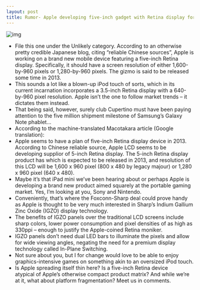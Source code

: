 ```yaml
---
layout: post
title: Rumor- Apple developing five-inch gadget with Retina display for 2013 release
---
```

![img](http://media.idownloadblog.com/wp-content/uploads/2011/12/ipod-touch.jpg)
* File this one under the Unlikely category. According to an otherwise pretty credible Japanese blog, citing “reliable Chinese sources”, Apple is working on a brand new mobile device featuring a five-inch Retina display. Specifically, it should have a screen resolution of either 1,600-by-960 pixels or 1,280-by-960 pixels. The gizmo is said to be released some time in 2013.
* This sounds a lot like a blown-up iPod touch of sorts, which in its current incarnation incorporates a 3.5-inch Retina display with a 640-by-960 pixel resolution. Apple isn’t the one to follow market trends – it dictates them instead.
* That being said, however, surely club Cupertino must have been paying attention to the five million shipment milestone of Samsung’s Galaxy Note phablet…
* According to the machine-translated Macotakara article (Google translation):
* Apple seems to have a plan of five-inch Retina display device in 2013. According to Chinese reliable source, Apple LCD seems to be developing supplior of 5-inch Retina display. The 5-inch Retina display product has which is expected to be released in 2013, and resolution of this LCD will be 1,600 x 960 pixel (800 x 480 by legacy majour) or 1,280 x 960 pixel (640 x 480).
* Maybe it’s that iPad mini we’ve been hearing about or perhaps Apple is developing a brand new product aimed squarely at the portable gaming market. Yes, I’m looking at you, Sony and Nintendo.
* Conveniently, that’s where the Foxconn-Sharp deal could prove handy as Apple is thought to be very much interested in Sharp’s Indium Gallium Zinc Oxide (IGZO) display technology.
* The benefits of IGZO panels over the traditional LCD screens include sharp colors, lower power consumption and pixel densities of as high as 330ppi – enough to justify the Apple-coined Retina moniker.
* IGZO panels don’t need dual LED bars to illuminate the pixels and allow for wide viewing angles, negating the need for a premium display technology called In-Plane Switching.
* Not sure about you, but I for change would love to be able to enjoy graphics-intensive games on something akin to an oversized iPod touch.
* Is Apple spreading itself thin here? Is a five-inch Retina device atypical of Apple’s otherwise compact product matrix? And while we’re at it, what about platform fragmentation? Meet us in comments.

